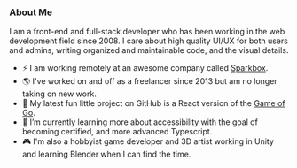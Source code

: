 ### About Me

I am a front-end and full-stack developer who has been working in the web development field since 2008. I care about high quality UI/UX for both users and admins, writing organized and maintainable code, and the visual details.

- ⚡ I am working remotely at an awesome company called [Sparkbox](https://sparkbox.com).
- :earth_americas: I've worked on and off as a freelancer since 2013 but am no longer taking on new work.
- 🔭 My latest fun little project on GitHub is a React version of the [Game of Go](https://github.com/jawinn/game-of-go-react).
- 🌱 I’m currently learning more about accessibility with the goal of becoming certified, and more advanced Typescript.
- :video_game: I'm also a hobbyist game developer and 3D artist working in Unity and learning Blender when I can find the time.
